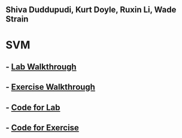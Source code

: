 ## Shiva Duddupudi, Kurt Doyle, Ruxin Li, Wade Strain


  # SVM
 
 

## - [Lab Walkthrough](https://ruxinli.github.io/ML-TP-T8/labwalkthrough)
## - [Exercise Walkthrough](https://ruxinli.github.io/ML-TP-T8/exercisewalkthrough)
## - [Code for Lab](https://ruxinli.github.io/ML-TP-T8/labcode)
## - [Code for Exercise](https://ruxinli.github.io/ML-TP-T8/exercisecode)


